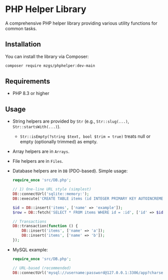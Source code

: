 # PHP Helper Library

A comprehensive PHP helper library providing various utility functions for common tasks. 

## Installation

You can install the library via Composer:

```bash
composer require mzgs/phphelper:dev-main
```

## Requirements

- PHP 8.3 or higher

## Usage

- String helpers are provided by `Str` (e.g., `Str::slug(...)`, `Str::startsWith(...)`).
  - `Str::isEmpty(?string $text, bool $trim = true)` treats null or empty (optionally trimmed) as empty.
- Array helpers are in `Arrays`.
- File helpers are in `Files`.
- Database helpers are in `DB` (PDO-based). Simple usage:

  ```php
  require_once 'src/DB.php';
  
  // 1) One-line URL style (simplest)
  DB::connectUrl('sqlite::memory:');
  DB::execute('CREATE TABLE items (id INTEGER PRIMARY KEY AUTOINCREMENT, name TEXT)');
  
  $id = DB::insert('items', ['name' => 'example']);
  $row = DB::fetch('SELECT * FROM items WHERE id = :id', ['id' => $id]);
  
  // Transactions
  DB::transaction(function () {
      DB::insert('items', ['name' => 'a']);
      DB::insert('items', ['name' => 'b']);
  });
  ```

- MySQL example:

  ```php
  require_once 'src/DB.php';

  // URL-based (recommended)
  DB::connectUrl('mysql://username:password@127.0.0.1:3306/app?charset=utf8mb4');
  ```

 
